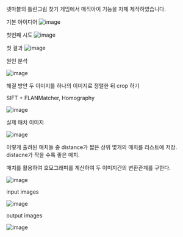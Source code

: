 넷마블의 틀린그림 찾기 게임에서 매직아이 기능을 자체 제작하였습니다.

기본 아이디어
![image](https://github.com/100-heon/Find_Diff_two_imgs/assets/158144807/921be3e1-c651-4d9f-afac-456f86237602)

첫번째 시도 
![image](https://github.com/100-heon/Find_Diff_two_imgs/assets/158144807/34f18375-8671-4d3e-ad0f-d8ec291c11e0)



첫 결과
![image](https://github.com/100-heon/Find_Diff_two_imgs/assets/158144807/f283d295-f5a4-4536-88b8-38b27db25e34)



원인 분석

![image](https://github.com/100-heon/Find_Diff_two_imgs/assets/158144807/f825ab97-1440-4f23-92b3-6860b2863df0)


해결 방안
두 이미지를 하나의 이미지로 정렬한 뒤 crop 하기

SIFT +  FLANMatcher, Homography

![image](https://github.com/100-heon/Find_Diff_two_imgs/assets/158144807/5daef09d-251e-48c8-bfa9-c6ff78675f10)


실제 매치 이미지

![image](https://github.com/100-heon/Find_Diff_two_imgs/assets/158144807/a7adcb2a-3707-41f9-bbe9-28e74cca2541)

이렇게 출려된 매치들 중 distance가 짧은 상위 몇개의 매치를 리스트에 저장.
distacne가 작을 수록 좋은 매치.


매치를 활용하여 호모그래피를 계산하여 두 이미지간의 변환관계를 구한다.

![image](https://github.com/100-heon/Find_Diff_two_imgs/assets/158144807/2a596614-f914-4c3d-99d7-abef63797f03)


input images

![image](https://github.com/100-heon/Find_Diff_two_imgs/assets/158144807/087889de-e11f-410e-9aea-3577994003db)

output images

![image](https://github.com/100-heon/Find_Diff_two_imgs/assets/158144807/7f8b9ae0-fac5-4acc-8e46-b0439db16aa1)
